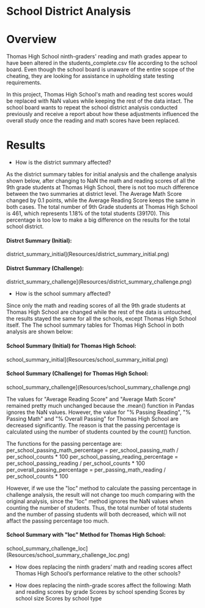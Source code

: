 # School District Analysis



# Overview

Thomas High School ninth-graders' reading and math grades appear to have been altered in the students_complete.csv file according to the school board. Even though the school board is unaware of the entire scope of the cheating, they are looking for assistance in upholding state testing requirements. 

In this project, Thomas High School's math and reading test scores would be replaced with NaN values while keeping the rest of the data intact. The school board wants to repeat the school district analysis conducted previously and receive a report about how these adjustments influenced the overall study once the reading and math scores have been replaced.




# Results


- How is the district summary affected?


As the district summary tables for initial analysis and the challenge analysis shown below, after changing to NaN the math and reading scores of all the 9th grade students at Thomas High School, there is not too much difference between the two summaries at district level. The Average Math Score changed by 0.1 points, while the Average Reading Score keeps the same in both cases. The total number of 9th Grade students at Thomas High School is 461, which represents 1.18% of the total students (39170). This percentage is too low to make a big difference on the results for the total school district.


#### Distrct Summary (Initial):

district_summary_initial](Resources/district_summary_initial.png)



#### Distrct Summary (Challenge):

district_summary_challenge](Resources/district_summary_challenge.png)




- How is the school summary affected?


Since only the math and reading scores of all the 9th grade students at Thomas High School are changed while the rest of the data is untouched, the results stayed the same for all the schools, except Thomas High School itself. The The school summary tables for Thomas High School in both analysis are shown below:


#### School Summary (Initial) for Thomas High School:

school_summary_initial](Resources/school_summary_initial.png)



#### School Summary (Challenge) for Thomas High School:

school_summary_challenge](Resources/school_summary_challenge.png)



The values for "Average Reading Score" and "Average Math Score" remained pretty much unchanged because the .mean() function in Pandas ignores the NaN values. However, the value for "% Passing Reading", "% Passing Math" and "% Overall Passing" for Thomas High School are decreased significantly. The reason is that the passing percentage is calculated using the number of students counted by the count() function. 

The functions for the passing percentage are:
  per_school_passing_math_percentage = per_school_passing_math / per_school_counts * 100
  per_school_passing_reading_percentage = per_school_passing_reading / per_school_counts * 100
  per_overall_passing_percentage = per_passing_math_reading / per_school_counts * 100


However, if we use the "loc" method to calculate the passing percentage in challenge analysis, the result will not change too much comparing with the original analysis, since the "loc" method ignores the NaN values when counting the number of students. Thus, the total number of total students and the number of passing students will both decreased, which will not affact the passing percentage too much.


#### School Summary with "loc" Method for Thomas High School:

school_summary_challenge_loc](Resources/school_summary_challenge_loc.png)




- How does replacing the ninth graders’ math and reading scores affect Thomas High School’s performance relative to the other schools?




- How does replacing the ninth-grade scores affect the following:
Math and reading scores by grade
Scores by school spending
Scores by school size
Scores by school type
